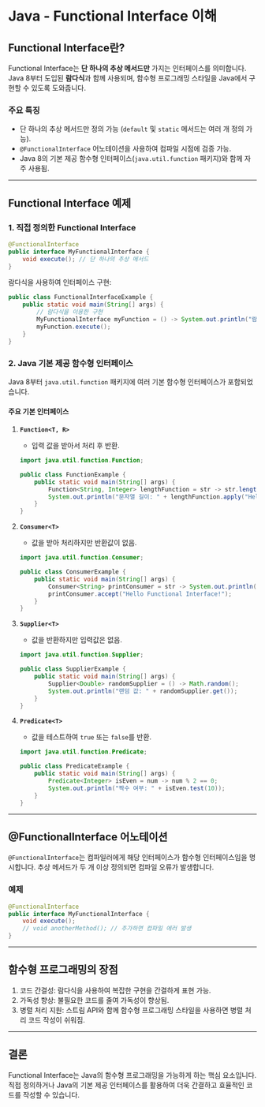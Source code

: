 
# Java - Functional Interface 이해

## Functional Interface란?
Functional Interface는 **단 하나의 추상 메서드만** 가지는 인터페이스를 의미합니다. Java 8부터 도입된 **람다식**과 함께 사용되며, 함수형 프로그래밍 스타일을 Java에서 구현할 수 있도록 도와줍니다.

### 주요 특징
- 단 하나의 추상 메서드만 정의 가능 (`default` 및 `static` 메서드는 여러 개 정의 가능).
- `@FunctionalInterface` 어노테이션을 사용하여 컴파일 시점에 검증 가능.
- Java 8의 기본 제공 함수형 인터페이스(`java.util.function` 패키지)와 함께 자주 사용됨.

---

## Functional Interface 예제

### 1. 직접 정의한 Functional Interface
```java
@FunctionalInterface
public interface MyFunctionalInterface {
    void execute(); // 단 하나의 추상 메서드
}
```

람다식을 사용하여 인터페이스 구현:
```java
public class FunctionalInterfaceExample {
    public static void main(String[] args) {
        // 람다식을 이용한 구현
        MyFunctionalInterface myFunction = () -> System.out.println("람다식으로 실행!");
        myFunction.execute();
    }
}
```

### 2. Java 기본 제공 함수형 인터페이스
Java 8부터 `java.util.function` 패키지에 여러 기본 함수형 인터페이스가 포함되었습니다.

#### 주요 기본 인터페이스
1. **`Function<T, R>`**
    - 입력 값을 받아서 처리 후 반환.
   ```java
   import java.util.function.Function;

   public class FunctionExample {
       public static void main(String[] args) {
           Function<String, Integer> lengthFunction = str -> str.length();
           System.out.println("문자열 길이: " + lengthFunction.apply("Hello World"));
       }
   }
   ```

2. **`Consumer<T>`**
    - 값을 받아 처리하지만 반환값이 없음.
   ```java
   import java.util.function.Consumer;

   public class ConsumerExample {
       public static void main(String[] args) {
           Consumer<String> printConsumer = str -> System.out.println("입력값: " + str);
           printConsumer.accept("Hello Functional Interface!");
       }
   }
   ```

3. **`Supplier<T>`**
    - 값을 반환하지만 입력값은 없음.
   ```java
   import java.util.function.Supplier;

   public class SupplierExample {
       public static void main(String[] args) {
           Supplier<Double> randomSupplier = () -> Math.random();
           System.out.println("랜덤 값: " + randomSupplier.get());
       }
   }
   ```

4. **`Predicate<T>`**
    - 값을 테스트하여 `true` 또는 `false`를 반환.
   ```java
   import java.util.function.Predicate;

   public class PredicateExample {
       public static void main(String[] args) {
           Predicate<Integer> isEven = num -> num % 2 == 0;
           System.out.println("짝수 여부: " + isEven.test(10));
       }
   }
   ```

---

## @FunctionalInterface 어노테이션
`@FunctionalInterface`는 컴파일러에게 해당 인터페이스가 함수형 인터페이스임을 명시합니다. 추상 메서드가 두 개 이상 정의되면 컴파일 오류가 발생합니다.

### 예제
```java
@FunctionalInterface
public interface MyFunctionalInterface {
    void execute();
    // void anotherMethod(); // 추가하면 컴파일 에러 발생
}
```

---

## 함수형 프로그래밍의 장점
1. 코드 간결성: 람다식을 사용하여 복잡한 구현을 간결하게 표현 가능.
2. 가독성 향상: 불필요한 코드를 줄여 가독성이 향상됨.
3. 병렬 처리 지원: 스트림 API와 함께 함수형 프로그래밍 스타일을 사용하면 병렬 처리 코드 작성이 쉬워짐.

---

## 결론
Functional Interface는 Java의 함수형 프로그래밍을 가능하게 하는 핵심 요소입니다. 직접 정의하거나 Java의 기본 제공 인터페이스를 활용하여 더욱 간결하고 효율적인 코드를 작성할 수 있습니다.
